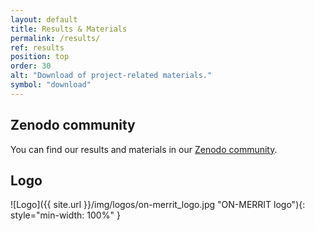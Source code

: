```yaml
---
layout: default
title: Results & Materials
permalink: /results/
ref: results
position: top
order: 30
alt: "Download of project-related materials."
symbol: "download"
---
```

<!-- Start editing content here -->
## Zenodo community
You can find our results and materials in our [Zenodo community](https://zenodo.org/communities/onmerrit/).

## Logo
![Logo]({{ site.url }}/img/logos/on-merrit_logo.jpg "ON-MERRIT logo"){: style="min-width: 100%" }


